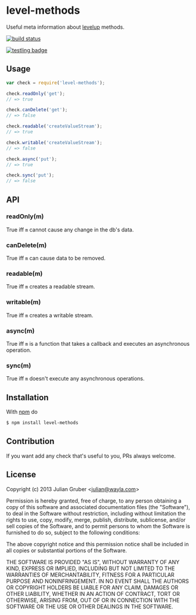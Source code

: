 
# level-methods

Useful meta information about
[levelup](https://github.com/rvagg/node-levelup) methods.

[![build status](https://secure.travis-ci.org/Wayla/level-methods.png)](http://travis-ci.org/Wayla/level-methods)

[![testling badge](https://ci.testling.com/Wayla/level-methods.png)](https://ci.testling.com/Wayla/level-methods)

## Usage

```js
var check = require('level-methods');

check.readOnly('get');
// => true

check.canDelete('get');
// => false

check.readable('createValueStream');
// => true

check.writable('createValueStream');
// => false

check.async('put');
// => true

check.sync('put');
// => false
```

## API

### readOnly(m)

True iff `m` cannot cause any change in the db's data.

### canDelete(m)

True iff `m` can cause data to be removed.

### readable(m)

True iff `m` creates a readable stream.

### writable(m)

True iff `m` creates a writable stream.

### async(m)

True iff `m` is a function that takes a callback and executes an asynchronous
operation.

### sync(m)

True iff `m` doesn't execute any asynchronous operations.

## Installation

With [npm](http://npmjs.org) do

```bash
$ npm install level-methods
```

## Contribution

If you want add any check that's useful to you, PRs always welcome.

## License

Copyright (c) 2013 Julian Gruber &lt;julian@wayla.com&gt;

Permission is hereby granted, free of charge, to any person obtaining a copy
of this software and associated documentation files (the "Software"), to deal
in the Software without restriction, including without limitation the rights
to use, copy, modify, merge, publish, distribute, sublicense, and/or sell
copies of the Software, and to permit persons to whom the Software is
furnished to do so, subject to the following conditions:

The above copyright notice and this permission notice shall be included in
all copies or substantial portions of the Software.

THE SOFTWARE IS PROVIDED "AS IS", WITHOUT WARRANTY OF ANY KIND, EXPRESS OR
IMPLIED, INCLUDING BUT NOT LIMITED TO THE WARRANTIES OF MERCHANTABILITY,
FITNESS FOR A PARTICULAR PURPOSE AND NONINFRINGEMENT. IN NO EVENT SHALL THE
AUTHORS OR COPYRIGHT HOLDERS BE LIABLE FOR ANY CLAIM, DAMAGES OR OTHER
LIABILITY, WHETHER IN AN ACTION OF CONTRACT, TORT OR OTHERWISE, ARISING FROM,
OUT OF OR IN CONNECTION WITH THE SOFTWARE OR THE USE OR OTHER DEALINGS IN
THE SOFTWARE.
